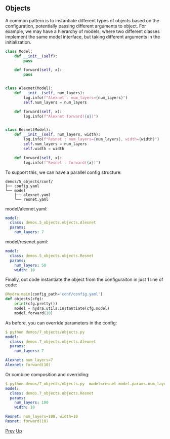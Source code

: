 ## Objects
A common pattern is to instantiate different types of objects based on the configuration, potentially passing different arguments to object.
For example, we may have a hierarchy of models, where two different classes implement the same model interface,
but taking different arguments in the initialization.

```python
class Model:
    def __init__(self):
        pass

    def forward(self, x):
        pass


class Alexnet(Model):
    def __init__(self, num_layers):
        log.info(f"Alexnet : num_layers={num_layers}")
        self.num_layers = num_layers

    def forward(self, x):
        log.info(f"Alexnet forward({x})")


class Resnet(Model):
    def __init__(self, num_layers, width):
        log.info(f"Resnet : num_layers={num_layers}, width={width}")
        self.num_layers = num_layers
        self.width = width

    def forward(self, x):
        log.info(f"Resnet : forward({x})")
```

To support this, we can have a parallel config structure:
```text
demos/5_objects/conf/
├── config.yaml
└── model
    ├── alexnet.yaml
    └── resnet.yaml
```

model/alexnet.yaml:
```yaml
model:
  class: demos.5_objects.objects.Alexnet
  params:
    num_layers: 7
```
model/resenet.yaml:
```yaml
model:
  class: demos.5_objects.objects.Resnet
  params:
    num_layers: 50
    width: 10
```

Finally, out code instantiate the object from the configuraiton in just 1 line of code:
```python
@hydra.main(config_path='conf/config.yaml')
def objects(cfg):
    print(cfg.pretty())
    model = hydra.utils.instantiate(cfg.model)
    model.forward(10)
```

As before, you can override parameters in the config:
```yaml
$ python demos/7_objects/objects.py
model:
  class: demos.7_objects.objects.Alexnet
  params:
    num_layers: 7

Alexnet: num_layers=7
Alexnet: forward(10)
```

Or combine composition and overriding:
```yaml
$ python demos/7_objects/objects.py  model=resnet model.params.num_layers=100
model:
  class: demos.7_objects.objects.Resnet
  params:
    num_layers: 100
    width: 10

Resnet: num_layers=100, width=10
Resnet: forward(10)
```

[Prev](../6_sweep/README.md) [Up](../README.md)